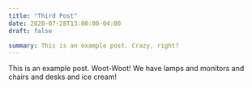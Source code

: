 ```yaml
---
title: "Third Post"
date: 2020-07-28T13:00:00-04:00
draft: false

summary: This is an example post. Crazy, right?
---
```


This is an example post. Woot-Woot! We have lamps and monitors and chairs and
desks and ice cream!
